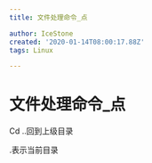 ```yaml
---
title: 文件处理命令_点

author: IceStone
created: '2020-01-14T08:00:17.88Z'
tags: Linux

---
```


# 文件处理命令_点

Cd ..回到上级目录

.表示当前目录

